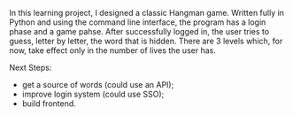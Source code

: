 In this learning project, I designed a classic Hangman game. Written fully in Python and using the command line interface,
the program has a login phase and a game pahse. After successfully logged in, the user tries to guess, letter by letter,
the word that is hidden. There are 3 levels which, for now, take effect only in the number of lives the user has.

Next Steps:
  - get a source of words (could use an API);
  - improve login system (could use SSO);
  - build frontend.
